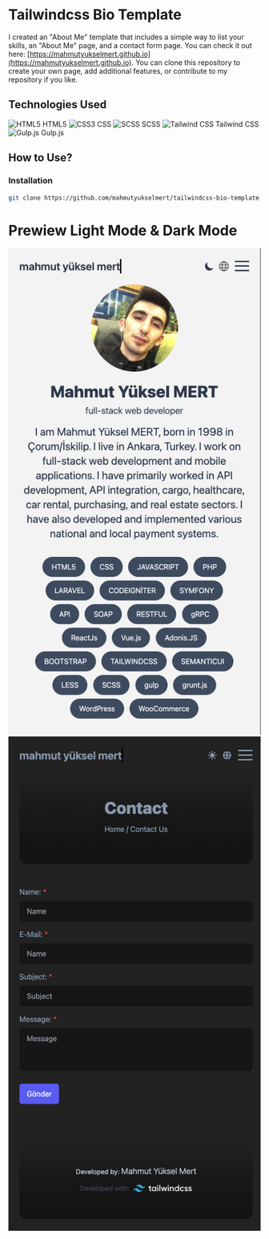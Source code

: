 # Tailwindcss Bio Template 

I created an "About Me" template that includes a simple way to list your skills, an "About Me" page, and a contact form page. You can check it out here: [https://mahmutyukselmert.github.io](https://mahmutyukselmert.github.io). You can clone this repository to create your own page, add additional features, or contribute to my repository if you like.

## Technologies Used

<img src="https://cdn.jsdelivr.net/npm/simple-icons@v3/icons/html5.svg" alt="HTML5" width="20" height="20"/> HTML5
<img src="https://cdn.jsdelivr.net/npm/simple-icons@v3/icons/css3.svg" alt="CSS3" width="20" height="20"/> CSS
<img src="https://cdn.jsdelivr.net/npm/simple-icons@v3/icons/sass.svg" alt="SCSS" width="20" height="20"/> SCSS
<img src="https://cdn.jsdelivr.net/npm/simple-icons@v3/icons/tailwindcss.svg" alt="Tailwind CSS" width="20" height="20"/> Tailwind CSS
<img src="https://cdn.jsdelivr.net/npm/simple-icons@v3/icons/gulp.svg" alt="Gulp.js" width="20" height="20"/> Gulp.js

## How to Use?

### Installation

```sh
git clone https://github.com/mahmutyukselmert/tailwindcss-bio-template.git
```

# Prewiew Light Mode & Dark Mode

![homepage_desktop_light.png](homepage_desktop_light.png) ![contactus_mobile_dark.png](contactus_mobile_dark.png)